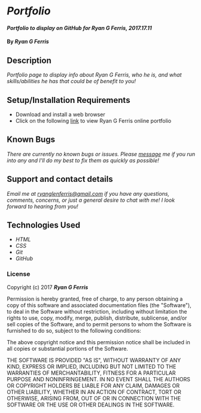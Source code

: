 # _Portfolio_

#### _Portfolio to display on GitHub for Ryan G Ferris, 2017.17.11_

#### By _**Ryan G Ferris**_

## Description

_Portfolio page to display info about Ryan G Ferris, who he is, and what skills/abilities he has that could be of benefit to you!_

## Setup/Installation Requirements

* Download and install a web browser
* Click on the following [link](https://ryanglenferris.github.io/portfolio) to view Ryan G Ferris online portfolio

## Known Bugs

_There are currently no known bugs or issues. Please [message](mailto:ryanglenferris@gmail.com) me if you run into any and I'll do my best to fix them as quickly as possible!_

## Support and contact details

_Email me at [ryanglenferris@gmail.com](mailto:ryanglenferris@gmail.com) if you have any questions, comments, concerns, or just a general desire to chat with me! I look forward to hearing from you!_

## Technologies Used

* _HTML_
* _CSS_
* _Git_
* _GitHub_

### License

Copyright (c) 2017 ****_Ryan G Ferris_****

Permission is hereby granted, free of charge, to any person obtaining a copy of this software and associated documentation files (the "Software"), to deal in the Software without restriction, including without limitation the rights to use, copy, modify, merge, publish, distribute, sublicense, and/or sell copies of the Software, and to permit persons to whom the Software is furnished to do so, subject to the following conditions:

The above copyright notice and this permission notice shall be included in all copies or substantial portions of the Software.

THE SOFTWARE IS PROVIDED "AS IS", WITHOUT WARRANTY OF ANY KIND, EXPRESS OR IMPLIED, INCLUDING BUT NOT LIMITED TO THE WARRANTIES OF MERCHANTABILITY, FITNESS FOR A PARTICULAR PURPOSE AND NONINFRINGEMENT. IN NO EVENT SHALL THE AUTHORS OR COPYRIGHT HOLDERS BE LIABLE FOR ANY CLAIM, DAMAGES OR OTHER LIABILITY, WHETHER IN AN ACTION OF CONTRACT, TORT OR OTHERWISE, ARISING FROM, OUT OF OR IN CONNECTION WITH THE SOFTWARE OR THE USE OR OTHER DEALINGS IN THE SOFTWARE.
